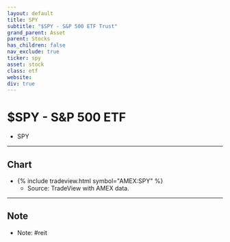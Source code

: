```yaml
---
layout: default
title: SPY
subtitle: "$SPY - S&P 500 ETF Trust"
grand_parent: Asset
parent: Stocks
has_children: false
nav_exclude: true
ticker: spy
asset: stock
class: etf
website:
div: true
---
```


# $SPY - S&P 500 ETF
- SPY



* * *

## Chart
- {% include tradeview.html symbol="AMEX:SPY" %}
	- Source: TradeView with AMEX data.

* * *

## Note
- Note: #reit 

